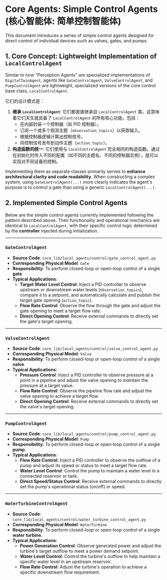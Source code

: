 # Core Agents: Simple Control Agents (核心智能体: 简单控制智能体)

This document introduces a series of simple control agents designed for direct control of individual devices such as valves, gates, and pumps.

## 1. Core Concept: Lightweight Implementation of `LocalControlAgent`

Similar to how "Perception Agents" are specialized implementations of `DigitalTwinAgent`, agents like `GateControlAgent`, `ValveControlAgent`, and `PumpControlAgent` are lightweight, specialized versions of the core control base class, `LocalControlAgent`.

它们的设计模式是：
1.  **继承 `LocalControlAgent`**: 它们都直接继承自 `LocalControlAgent` 类。这意味着它们天生就具备了 `LocalControlAgent` 的所有核心功能，包括：
    -   在内部封装一个控制器（如 PID 控制器）。
    -   订阅一个或多个观测主题（`observation_topics`）以获取输入。
    -   根据控制器逻辑计算出控制信号。
    -   将控制信号发布到动作主题（`action_topic`）。
2.  **构造函数的统一**: 它们使用与 `LocalControlAgent` 完全相同的构造函数。通过在初始化时传入不同的配置（如不同的主题名、不同的控制器实例），就可以实现对不同设备的控制。

Implementing them as separate classes primarily serves to **enhance architectural clarity and code readability**. When constructing a complex system, using `GateControlAgent(...)` more clearly indicates the agent's purpose is to control a gate than using a generic `LocalControlAgent(...)`.

## 2. Implemented Simple Control Agents

Below are the simple control agents currently implemented following the pattern described above. Their functionality and operational mechanics are identical to `LocalControlAgent`, with their specific control logic determined by the **controller** injected during initialization.

---

### `GateControlAgent`
*   **Source Code**: `core_lib/local_agents/control/gate_control_agent.py`
*   **Corresponding Physical Model**: `Gate`
*   **Responsibility**: To perform closed-loop or open-loop control of a single **gate**.
*   **Typical Applications**:
    -   **Target Water Level Control**: Inject a PID controller to observe upstream or downstream water levels (`observation_topics`), compare it to a setpoint, and automatically calculate and publish the target gate opening (`action_topic`).
    -   **Flow Rate Control**: Observe the flow through the gate and adjust the gate opening to meet a target flow rate.
    -   **Direct Opening Control**: Receive external commands to directly set the gate's target opening.

---

### `ValveControlAgent`
*   **Source Code**: `core_lib/local_agents/control/valve_control_agent.py`
*   **Corresponding Physical Model**: `Valve`
*   **Responsibility**: To perform closed-loop or open-loop control of a single **valve**.
*   **Typical Applications**:
    -   **Pressure Control**: Inject a PID controller to observe pressure at a point in a pipeline and adjust the valve opening to maintain the pressure at a target value.
    -   **Flow Rate Control**: Observe the pipeline flow rate and adjust the valve opening to achieve a target flow.
    -   **Direct Opening Control**: Receive external commands to directly set the valve's target opening.

---

### `PumpControlAgent`
*   **Source Code**: `core_lib/local_agents/control/pump_control_agent.py`
*   **Corresponding Physical Model**: `Pump`
*   **Responsibility**: To perform closed-loop or open-loop control of a single **pump**.
*   **Typical Applications**:
    -   **Flow Rate Control**: Inject a PID controller to observe the outflow of a pump and adjust its speed or status to meet a target flow rate.
    -   **Water Level Control**: Control the pump to maintain a water level in a connected reservoir or tank.
    -   **Direct Speed/Status Control**: Receive external commands to directly set the pump's operational status (on/off) or speed.

---

### `WaterTurbineControlAgent`
*   **Source Code**: `core_lib/local_agents/control/water_turbine_control_agent.py`
*   **Corresponding Physical Model**: `WaterTurbine`
*   **Responsibility**: To perform closed-loop or open-loop control of a single **water turbine**.
*   **Typical Applications**:
    -   **Power Generation Control**: Observe generated power and adjust the turbine's target outflow to meet a power demand setpoint.
    -   **Water Level Control**: Control the turbine's outflow to help maintain a specific water level in an upstream reservoir.
    -   **Flow Rate Control**: Adjust the turbine's operation to achieve a specific downstream flow requirement.
